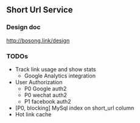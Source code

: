 ## Short Url Service

### Design doc

http://bosong.link/design

### TODOs

- Track link usage and show stats 
  - Google Analytics integration
- User Authorization
  - P0 Google auth2
  - P0 wechat auth2
  - P1 facebook auth2
- [P0, blocking] MySql index on short_url column
- Hot link cache
